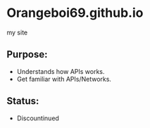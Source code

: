 # Orangeboi69.github.io
my site

## Purpose:
  - Understands how APIs works.
  - Get familiar with APIs/Networks.

## Status:
  - Discountinued